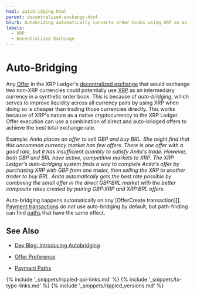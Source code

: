 ```yaml
---
html: autobridging.html
parent: decentralized-exchange.html
blurb: Autobriding automatically connects order books using XRP as an intermediary when it reduces costs.
labels:
  - XRP
  - Decentralized Exchange
---
```


# Auto-Bridging

Any [Offer](offers.html) in the XRP Ledger's [decentralized exchange](decentralized-exchange.html) that would exchange two non-XRP currencies could potentially use [XRP](xrp.html) as an intermediary currency in a synthetic order book. This is because of _auto-bridging_, which serves to improve liquidity across all currency pairs by using XRP when doing so is cheaper than trading those currencies directly. This works because of XRP's nature as a native cryptocurrency to the XRP Ledger. Offer execution can use a combination of direct and auto-bridged offers to achieve the best total exchange rate.

Example: _Anita places an offer to sell GBP and buy BRL. She might find that this uncommon currency market has few offers. There is one offer with a good rate, but it has insufficient quantity to satisfy Anita's trade. However, both GBP and BRL have active, competitive markets to XRP. The XRP Ledger's auto-bridging system finds a way to complete Anita's offer by purchasing XRP with GBP from one trader, then selling the XRP to another trader to buy BRL. Anita automatically gets the best rate possible by combining the small offer in the direct GBP:BRL market with the better composite rates created by pairing GBP:XRP and XRP:BRL offers._ <!-- SPELLING_IGNORE: gbp -->

Auto-bridging happens automatically on any \[OfferCreate transaction\]\[\]. [Payment transactions](payment.html) _do not_ use auto-bridging by default, but path-finding can find [paths](paths.html) that have the same effect.

## See Also

- [Dev Blog: Introducing Autobridging](https://xrpl.org/blog/2014/introducing-offer-autobridging.html) <!-- SPELLING_IGNORE: autobridging -->

- [Offer Preference](offers.html#offer-preference)

- [Payment Paths](paths.html)


<!--{# common link defs #}-->
{% include '_snippets/rippled-api-links.md' %}
{% include '_snippets/tx-type-links.md' %}
{% include '_snippets/rippled_versions.md' %}
